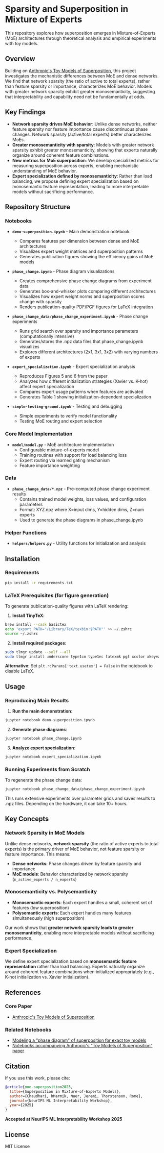 # Sparsity and Superposition in Mixture of Experts

This repository explores how superposition emerges in Mixture-of-Experts (MoE) architectures through theoretical analysis and empirical experiments with toy models.

## Overview

Building on [Anthropic's Toy Models of Superposition](https://transformer-circuits.pub/2022/toy_model/index.html), this project investigates the mechanistic differences between MoE and dense networks. We find that network sparsity (the ratio of active to total experts), rather than feature sparsity or importance, characterizes MoE behavior. Models with greater network sparsity exhibit greater monosemanticity, suggesting that interpretability and capability need not be fundamentally at odds.

## Key Findings

- **Network sparsity drives MoE behavior**: Unlike dense networks, neither feature sparsity nor feature importance cause discontinuous phase changes. Network sparsity (active/total experts) better characterizes MoEs.
- **Greater monosemanticity with sparsity**: Models with greater network sparsity exhibit greater monosemanticity, showing that experts naturally organize around coherent feature combinations.
- **New metrics for MoE superposition**: We develop specialized metrics for measuring superposition across experts, enabling mechanistic understanding of MoE behavior.
- **Expert specialization defined by monosemanticity**: Rather than load balancing, we propose defining expert specialization based on monosemantic feature representation, leading to more interpretable models without sacrificing performance.

## Repository Structure

### Notebooks

- **`demo-superposition.ipynb`** - Main demonstration notebook
  - Compares features per dimension between dense and MoE architectures
  - Visualizes expert weight matrices and superposition patterns
  - Generates publication figures showing the efficiency gains of MoE models

- **`phase_change.ipynb`** - Phase diagram visualizations
  - Creates comprehensive phase change diagrams from experiment data
  - Generates box-and-whisker plots comparing different architectures
  - Visualizes how expert weight norms and superposition scores change with sparsity
  - Renders publication-quality PDF/PGF figures for LaTeX integration

- **`phase_change_data/phase_change_experiment.ipynb`** - Phase change experiments
  - Runs grid search over sparsity and importance parameters (computationally intensive)
  - Generates/stores the .npz data files that phase_change.ipynb visualizes
  - Explores different architectures (2x1, 3x1, 3x2) with varying numbers of experts

- **`expert_specialization.ipynb`** - Expert specialization analysis
  - Reproduces Figures 5 and 6 from the paper
  - Analyzes how different initialization strategies (Xavier vs. K-hot) affect expert specialization
  - Compares expert usage patterns when features are activated
  - Generates Table 1 showing initialization-dependent specialization

- **`simple-testing-ground.ipynb`** - Testing and debugging
  - Simple experiments to verify model functionality
  - Testing MoE routing and expert selection

### Core Model Implementation

- **`model/model.py`** - MoE architecture implementation
  - Configurable mixture-of-experts model
  - Training routines with support for load balancing loss
  - Expert routing via learned gating mechanism
  - Feature importance weighting

### Data

- **`phase_change_data/*.npz`** - Pre-computed phase change experiment results
  - Contains trained model weights, loss values, and configuration parameters
  - Format: XYZ.npz where X=input dims, Y=hidden dims, Z=num experts
  - Used to generate the phase diagrams in phase_change.ipynb

### Helper Functions

- **`helpers/helpers.py`** - Utility functions for initialization and analysis

## Installation

### Requirements

```bash
pip install -r requirements.txt
```

### LaTeX Prerequisites (for figure generation)

To generate publication-quality figures with LaTeX rendering:

1. **Install TinyTeX**:
```bash
brew install --cask basictex
echo 'export PATH="/Library/TeX/texbin:$PATH"' >> ~/.zshrc
source ~/.zshrc
```

2. **Install required packages**:
```bash
sudo tlmgr update --self --all
sudo tlmgr install underscore type1cm type1ec latexmk pgf xcolor xkeyval etoolbox geometry amsmath amsfonts lm cm-super courier helvetic fontaxes siunitx ulem graphics
```

**Alternative**: Set `plt.rcParams['text.usetex'] = False` in the notebook to disable LaTeX.

## Usage

### Reproducing Main Results

1. **Run the main demonstration**:
```bash
jupyter notebook demo-superposition.ipynb
```

2. **Generate phase diagrams**:
```bash
jupyter notebook phase_change.ipynb
```

3. **Analyze expert specialization**:
```bash
jupyter notebook expert_specialization.ipynb
```

### Running Experiments from Scratch

To regenerate the phase change data:

```bash
jupyter notebook phase_change_data/phase_change_experiment.ipynb
```

This runs extensive experiments over parameter grids and saves results to .npz files. Depending on the hardware, it can take 10+ hours.

## Key Concepts

### Network Sparsity in MoE Models

Unlike dense networks, **network sparsity** (the ratio of active experts to total experts) is the primary driver of MoE behavior, not feature sparsity or feature importance. This means:

- **Dense networks**: Phase changes driven by feature sparsity and importance
- **MoE models**: Behavior characterized by network sparsity (`n_active_experts / n_experts`)

### Monosemanticity vs. Polysemanticity

- **Monosemantic experts**: Each expert handles a small, coherent set of features (low superposition)
- **Polysemantic experts**: Each expert handles many features simultaneously (high superposition)

Our work shows that **greater network sparsity leads to greater monosemanticity**, enabling more interpretable models without sacrificing performance.

### Expert Specialization

We define expert specialization based on **monosemantic feature representation** rather than load balancing. Experts naturally organize around coherent feature combinations when initialized appropriately (e.g., K-hot initialization vs. Xavier initialization).

## References

### Core Paper
- [Anthropic's Toy Models of Superposition](https://transformer-circuits.pub/2022/toy_model/index.html)

### Related Notebooks
- [Modeling a "phase diagram" of superposition for exact toy models](https://github.com/wattenberg/superposition/blob/main/Exploring_Exact_Toy_Models.ipynb)
- [Notebooks accompanying Anthropic's "Toy Models of Superposition" paper](https://github.com/anthropics/toy-models-of-superposition/blob/main/toy_models.ipynb)

## Citation

If you use this work, please cite:

```bibtex
@article{moe-superposition2025,
  title={Superposition in Mixture-of-Experts Models},
  author={Chaudhari, hMarmik, Nuer, Jeremi, Thorstenson, Rome},
  journal={NeurIPS ML Interpretability Workshop},
  year={2025}
}
```

**Accepted at NeurIPS ML Interpretability Workshop 2025**

## License

MIT License
